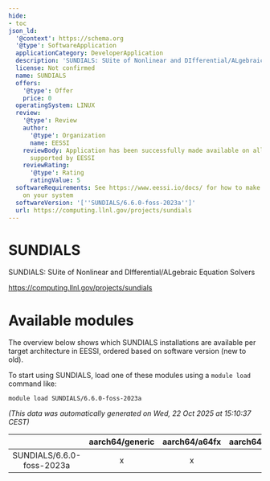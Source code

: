 ```yaml
---
hide:
- toc
json_ld:
  '@context': https://schema.org
  '@type': SoftwareApplication
  applicationCategory: DeveloperApplication
  description: 'SUNDIALS: SUite of Nonlinear and DIfferential/ALgebraic Equation Solvers'
  license: Not confirmed
  name: SUNDIALS
  offers:
    '@type': Offer
    price: 0
  operatingSystem: LINUX
  review:
    '@type': Review
    author:
      '@type': Organization
      name: EESSI
    reviewBody: Application has been successfully made available on all architectures
      supported by EESSI
    reviewRating:
      '@type': Rating
      ratingValue: 5
  softwareRequirements: See https://www.eessi.io/docs/ for how to make EESSI available
    on your system
  softwareVersion: '[''SUNDIALS/6.6.0-foss-2023a'']'
  url: https://computing.llnl.gov/projects/sundials
---
```


SUNDIALS
========


SUNDIALS: SUite of Nonlinear and DIfferential/ALgebraic Equation Solvers

https://computing.llnl.gov/projects/sundials
# Available modules


The overview below shows which SUNDIALS installations are available per target architecture in EESSI, ordered based on software version (new to old).

To start using SUNDIALS, load one of these modules using a `module load` command like:

```shell
module load SUNDIALS/6.6.0-foss-2023a
```

*(This data was automatically generated on Wed, 22 Oct 2025 at 15:10:37 CEST)*

| |aarch64/generic|aarch64/a64fx|aarch64/neoverse_n1|aarch64/neoverse_v1|aarch64/nvidia/grace|x86_64/generic|x86_64/amd/zen2|x86_64/amd/zen3|x86_64/amd/zen4|x86_64/intel/cascadelake|x86_64/intel/haswell|x86_64/intel/icelake|x86_64/intel/sapphirerapids|x86_64/intel/skylake_avx512|
| :---: | :---: | :---: | :---: | :---: | :---: | :---: | :---: | :---: | :---: | :---: | :---: | :---: | :---: | :---: |
|SUNDIALS/6.6.0-foss-2023a|x|x|x|x|x|x|x|x|x|x|x|x|x|x|
